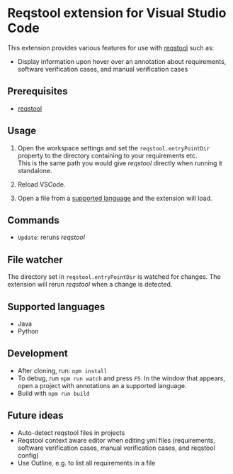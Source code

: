 # Reqstool extension for Visual Studio Code

This extension provides various features for use  with [reqstool](https://github.com/Luftfartsverket/reqstool-client) such as:

* Display information upon hover over an annotation about requirements, software verification cases, and manual verification cases 

## Prerequisites

* [reqstool](https://github.com/Luftfartsverket/reqstool-client)

## Usage

1. Open the workspace settings and set the `reqstool.entryPointDir` property to the directory containing to your requirements etc.  
  This is the same path you would give *reqstool* directly when running it standalone.

1. Reload VSCode.

2. Open a file from a [supported language](#supported-languages) and the extension will load.

## Commands

* `Update`: reruns *reqstool*

## File watcher

The directory set in `reqstool.entryPointDir` is watched for changes. The extension will rerun *reqstool* when a change is detected.

## Supported languages

* Java
* Python

## Development

* After cloning, run: `npm install`
* To debug, run `npm run watch` and press `F5`. In the window that appears, open a project with annotations an a supported language.
* Build with `npm run build`

## Future ideas

* Auto-detect reqstool files in projects
* Reqstool context aware editor when editing yml files (requirements, software verification cases, manual verification cases, and reqstool config)
* Use Outline, e.g. to list all requirements in a file
